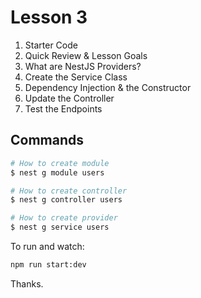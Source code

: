 # Lesson 3

1. Starter Code
2. Quick Review & Lesson Goals
3. What are NestJS Providers?
4. Create the Service Class
5. Dependency Injection & the Constructor
6. Update the Controller
7. Test the Endpoints

## Commands

```bash
# How to create module
$ nest g module users

# How to create controller
$ nest g controller users

# How to create provider
$ nest g service users
```

To run and watch:

```bash
npm run start:dev
```

Thanks.
